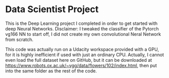 # Data Scientist Project

This is the Deep Learning project I completed in order to get started with deep Neural Networks. 
Disclaimer: I tweaked the classifier of the Pytorch vg166 NN to start off, I did not create my own convolutional Neral Network from scratch.

This code was actually run on a Udacity workspace provided with a GPU, for it is highly inefficient if used with just an ordinary CPU.
Actually, I cannot even load the full dataset here on GitHub, but it can be downloaded at 
https://www.robots.ox.ac.uk/~vgg/data/flowers/102/index.html, 
then put into the same folder as the rest of the code.
